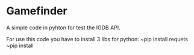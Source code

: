 # Gamefinder
A simple code in pyhton for test the IGDB API.

For use this code you have to install 3 libs for python:
~pip install requets
~pip install 
